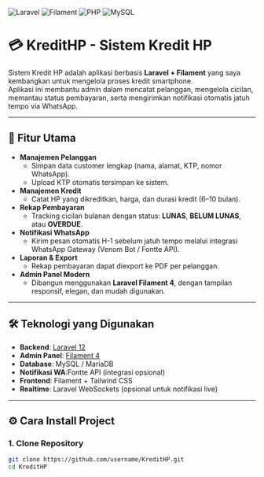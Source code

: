 ![Laravel](https://img.shields.io/badge/Laravel-12.x-FF2D20?logo=laravel&logoColor=white)
![Filament](https://img.shields.io/badge/Filament-4.x-06B6D4?logo=tailwindcss&logoColor=white)
![PHP](https://img.shields.io/badge/PHP-8.3-777BB4?logo=php&logoColor=white)
![MySQL](https://img.shields.io/badge/MySQL-8.x-4479A1?logo=mysql&logoColor=white)

# 💳 KreditHP - Sistem Kredit HP

Sistem Kredit HP adalah aplikasi berbasis **Laravel + Filament** yang saya kembangkan untuk mengelola proses kredit smartphone.  
Aplikasi ini membantu admin dalam mencatat pelanggan, mengelola cicilan, memantau status pembayaran, serta mengirimkan notifikasi otomatis jatuh tempo via WhatsApp.

---

## 🚀 Fitur Utama

-   **Manajemen Pelanggan**
    -   Simpan data customer lengkap (nama, alamat, KTP, nomor WhatsApp).
    -   Upload KTP otomatis tersimpan ke sistem.
-   **Manajemen Kredit**
    -   Catat HP yang dikreditkan, harga, dan durasi kredit (6–10 bulan).
-   **Rekap Pembayaran**
    -   Tracking cicilan bulanan dengan status: **LUNAS**, **BELUM LUNAS**, atau **OVERDUE**.
-   **Notifikasi WhatsApp**
    -   Kirim pesan otomatis H-1 sebelum jatuh tempo melalui integrasi WhatsApp Gateway (Venom Bot / Fontte API).
-   **Laporan & Export**
    -   Rekap pembayaran dapat diexport ke PDF per pelanggan.
-   **Admin Panel Modern**
    -   Dibangun menggunakan **Laravel Filament 4**, dengan tampilan responsif, elegan, dan mudah digunakan.

---

## 🛠️ Teknologi yang Digunakan

-   **Backend**: [Laravel 12](https://laravel.com/)
-   **Admin Panel**: [Filament 4](https://filamentphp.com/)
-   **Database**: MySQL / MariaDB
-   **Notifikasi WA**:Fontte API (integrasi opsional)
-   **Frontend**: Filament + Tailwind CSS
-   **Realtime**: Laravel WebSockets (opsional untuk notifikasi live)

---

## ⚙️ Cara Install Project

### 1. Clone Repository

```bash
git clone https://github.com/username/KreditHP.git
cd KreditHP
```
